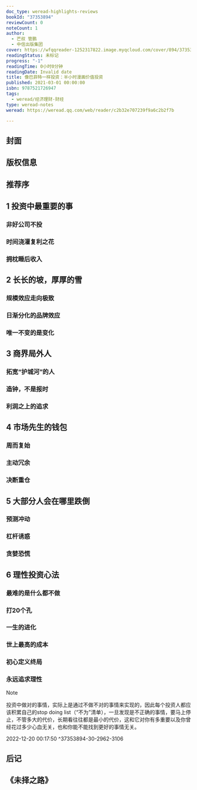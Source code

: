 ```yaml
---
doc_type: weread-highlights-reviews
bookId: "37353894"
reviewCount: 0
noteCount: 1
author:
  - 芒叔 管鹏
  - 中信出版集团
cover: https://wfqqreader-1252317822.image.myqcloud.com/cover/894/37353894/t7_37353894.jpg
readingStatus: 未标记
progress: "-1"
readingTime: 0小时0分钟
readingDate: Invalid date
title: 像巴菲特一样投资：半小时漫画价值投资
published: 2021-03-01 00:00:00
isbn: 9787521726947
tags:
  - weread/经济理财-财经
type: weread-notes
weread: https://weread.qq.com/web/reader/c2b32e707239f9a6c2b2f7b

---
```



## 封面

## 版权信息

## 推荐序

## 1 投资中最重要的事

### 非好公司不投

### 时间浇灌复利之花

### 拥枕睡后收入

## 2 长长的坡，厚厚的雪

### 规模效应走向极致

### 日渐分化的品牌效应

### 唯一不变的是变化

## 3 商界局外人

### 拓宽“护城河”的人

### 造钟，不是报时

### 利润之上的追求

## 4 市场先生的钱包

### 周而复始

### 主动冗余

### 决断重仓

## 5 大部分人会在哪里跌倒

### 预测冲动

### 杠杆诱惑

### 贪婪恐慌

## 6 理性投资心法

### 最难的是什么都不做

### 打20个孔

### 一生的进化

### 世上最高的成本

### 初心定义终局

### 永远追求理性

> [!NOTE] 
> 投资中做对的事情，实际上是通过不做不对的事情来实现的，因此每个投资人都应该积累自己的stop doing list（“不为”清单），一旦发现是不正确的事情，要马上停止，不管多大的代价，长期看往往都是最小的代价，这和它对你有多重要以及你曾经花过多少心血无关，也和你能不能找到更好的事情无关。
> 
> 2022-12-20 00:17:50 ^37353894-30-2962-3106

## 后记

## 《未择之路》

